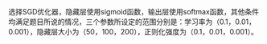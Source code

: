 选择SGD优化器，隐藏层使用sigmoid函数，输出层使用softmax函数，其他条件均满足题目所说的情况，三个参数所设定的范围分别是：学习率为（0.1，0.01，0.001），隐藏层大小为（50，100，200），正则化强度为（0.1，0.01，0.001）。
